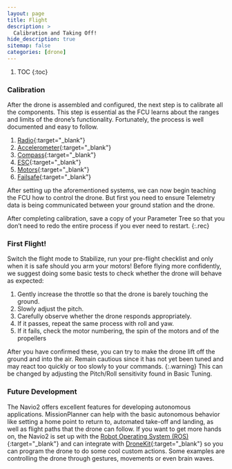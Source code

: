 ```yaml
---
layout: page
title: Flight
description: >
  Calibration and Taking Off!
hide_description: true
sitemap: false
categories: [drone]
---
```


1. TOC
{:toc}

### Calibration

After the drone is assembled and configured, the next step is to calibrate all the components. This step is essential as the FCU learns about the ranges and limits of the drone’s functionality. Fortunately, the process is well documented and easy to follow.

1. [Radio][rc]{:target="_blank"}
2. [Accelerometer][acc]{:target="_blank"}
3. [Compass][com]{:target="_blank"}
4. [ESC][esc]{:target="_blank"}
5. [Motors][mot]{:target="_blank"}
6. [Failsafe][fs]{:target="_blank"}

After setting up the aforementioned systems, we can now begin teaching the FCU how to control the drone. But first you need to ensure Telemetry data is being communicated between your ground station and the drone. 

After completing calibration, save a copy of your Parameter Tree so that you don’t need to redo the entire process if you ever need to restart.
{:.rec}

### First Flight!

Switch the flight mode to Stabilize, run your pre-flight checklist and only when it is safe should you arm your motors!
Before flying more confidently, we suggest doing some basic tests to check whether the drone will behave as expected:
1. Gently increase the throttle so that the drone is barely touching the ground.
2. Slowly adjust the pitch.
3. Carefully observe whether the drone responds appropriately.
4. If it passes, repeat the same process with roll and yaw.
5. If it fails, check the motor numbering, the spin of the motors and of the propellers

After you have confirmed these, you can try to make the drone lift off the ground and into the air. 
Remain cautious since it has not yet been tuned and may react too quickly or too slowly to your commands.
{:.warning}
This can be changed by adjusting the Pitch/Roll sensitivity found in Basic Tuning.

### Future Development

The Navio2 offers excellent features for developing autonomous applications. MissionPlanner can help with the basic autonomous behavior like setting a home point to return to, automated take-off and landing, as well as flight paths that the drone can follow. If you want to get more hands on, the Navio2 is set up with the [Robot Operating System (ROS)][ros]{:target="_blank"} and can integrate with [DroneKit][drk]{:target="_blank"} so you can program the drone to do some cool custom actions. Some examples are controlling the drone through gestures, movements or even brain waves. 

[rc]: https://ardupilot.org/copter/docs/common-radio-control-calibration.html
[acc]: https://ardupilot.org/copter/docs/common-accelerometer-calibration.html
[com]: https://ardupilot.org/copter/docs/common-compass-calibration-in-mission-planner.html
[esc]: https://ardupilot.org/copter/docs/esc-calibration.html
[mot]: https://ardupilot.org/copter/docs/connect-escs-and-motors.html
[fs]: https://ardupilot.org/copter/docs/failsafe-landing-page.html
[ros]: https://www.ros.org/
[drk]: https://dronekit.io/